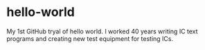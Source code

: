 # hello-world
My 1st GitHub tryal of hello world. 
I worked 40 years writing IC text programs and creating new test equipment for testing ICs.
